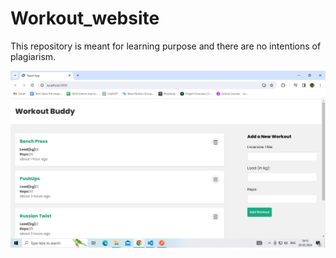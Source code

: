 # Workout_website
This repository is meant for learning purpose and there are no intentions of plagiarism.

![Website Screenshot](<Screenshot (1).png>)